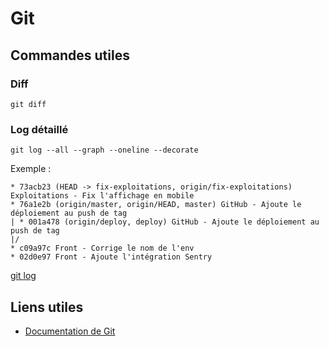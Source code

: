 # Git

## Commandes utiles

### Diff

```shell
git diff
```

### Log détaillé

```shell
git log --all --graph --oneline --decorate
```

Exemple :

```
* 73acb23 (HEAD -> fix-exploitations, origin/fix-exploitations) Exploitations - Fix l'affichage en mobile
* 76a1e2b (origin/master, origin/HEAD, master) GitHub - Ajoute le déploiement au push de tag
| * 001a478 (origin/deploy, deploy) GitHub - Ajoute le déploiement au push de tag
|/
* c09a97c Front - Corrige le nom de l'env
* 02d0e97 Front - Ajoute l'intégration Sentry
```

[git log](https://git-scm.com/docs/git-log)

## Liens utiles

- [Documentation de Git](https://git-scm.com/docs)
